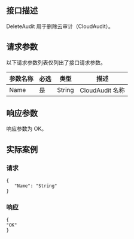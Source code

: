 
## 接口描述
DeleteAudit 用于删除云审计（CloudAudit）。
## 请求参数
以下请求参数列表仅列出了接口请求参数。

|参数名称|必选|类型|描述|
|---------|---------|---------|--------|
|Name|是|String|CloudAudit 名称|
## 响应参数
响应参数为 OK。

## 实际案例
### 请求

```
{
   "Name": "String"
}
```
### 响应

```
{
"OK"
}
```